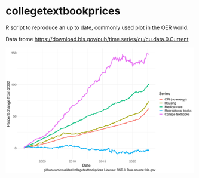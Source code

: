 # collegetextbookprices

R script to reproduce an up to date, commonly used plot in the OER world.

Data frome https://download.bls.gov/pub/time.series/cu/cu.data.0.Current

![](textbookprices.png)
